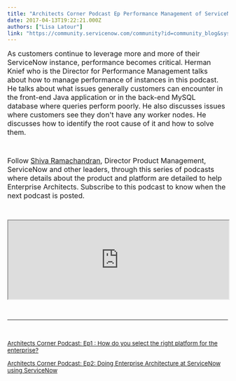 ```yaml
---
title: "Architects Corner Podcast Ep Performance Management of ServiceNow Instances"
date: 2017-04-13T19:22:21.000Z
authors: ["Lisa Latour"]
link: "https://community.servicenow.com/community?id=community_blog&sys_id=cf8de669dbd0dbc01dcaf3231f9619f9"
---
```

<p><span style="font-size: 12pt;">As customers continue to leverage more and more of their ServiceNow instance, performance becomes critical. Herman Knief who is the Director for Performance Management talks about how to manage performance of instances in this podcast. He talks about what issues generally customers can encounter in the front-end Java application or in the back-end MySQL database where queries perform poorly. He also discusses issues where customers see they don&#39;t have any worker nodes. He discusses how to identify the root cause of it and how to solve them.</span></p>
<p> </p>
<p><span style="font-size: 12pt;">Follow <a title="" href="/community?id=community_user_profile&user=176f8669db181fc09c9ffb651f9619f3" rel="nofollow">Shiva Ramachandran</a>, Director Product Management, ServiceNow and other leaders, through this series of podcasts where details about the product and platform are detailed to help Enterprise Architects. Subscribe to this podcast to know when the next podcast is posted.</span></p>
<p> </p>
<p><iframe src="https://omny.fm/shows/servicenow-cloudcast/architects-corner-podcast-ep3-performance-manage-1/embed?style&#61;cover" width="100%" height="180"></iframe></p>
<p> </p>
<hr />
<p> </p>
<p><span style="font-size: 10pt;"><a class="jive_macro jive_macro_blogpost" title="Architects Corner Podcast: Ep1 : How do you select the right platform for the enterprise?" href="/community?id=community_blog&sys_id=f14d2229dbd0dbc01dcaf3231f96191a" rel="nofollow">Architects Corner Podcast: Ep1 : How do you select the right platform for the enterprise?</a> </span></p>
<p><span style="font-size: 10pt;"><a class="jive_macro jive_macro_blogpost" title="Architects Corner Podcast: Ep2: Doing Enterprise Architecture at ServiceNow using ServiceNow" href="/community?id=community_blog&sys_id=afad66a9dbd0dbc01dcaf3231f9619d5" rel="nofollow">Architects Corner Podcast: Ep2: Doing Enterprise Architecture at ServiceNow using ServiceNow</a> </span></p>